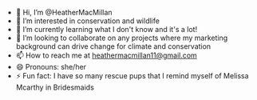 - 👋 Hi, I’m @HeatherMacMillan
- 👀 I’m interested in conservation and wildlife
- 🌱 I’m currently learning what I don't know and it's a lot!
- 💞️ I’m looking to collaborate on any projects where my marketing background can drive change for climate and conservation
- 📫 How to reach me at heathermacmillan11@gmail.com
- 😄 Pronouns: she/her
- ⚡ Fun fact: I have so many rescue pups that I remind myself of Melissa Mcarthy in Bridesmaids

<!---
HeatherMacMillan/HeatherMacMillan is a ✨ special ✨ repository because its `README.md` (this file) appears on your GitHub profile.
You can click the Preview link to take a look at your changes.
--->
